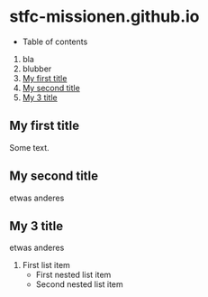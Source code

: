 # stfc-missionen.github.io

* Table of contents
1. bla
2. blubber
3. [My first title](#my-first-title)
4. [My second title](#my-second-title)
5. [My 3 title](#My-3-title)

## My first title
Some text.

## My second title
etwas anderes

## My 3 title
etwas anderes

1. First list item
    - First nested list item
    - Second nested list item
